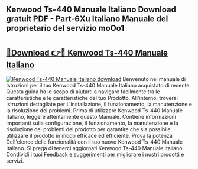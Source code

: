 ## Kenwood Ts-440 Manuale Italiano Download gratuit PDF - Part-6Xu Italiano Manuale del proprietario del servizio moOo1

# <h2><a href="http://dfdrs36.blite.top/?on=Kenwood+Ts-440+Manuale+Italiano">🔗Download 👉🔴 Kenwood Ts-440 Manuale Italiano</a></h2>

[![Kenwood Ts-440 Manuale Italiano download](https://i.imgur.com/lujVjoI.png)](http://dfdrs36.blite.top/?on=Kenwood+Ts-440+Manuale+Italiano)
Benvenuto nel manuale di Istruzioni per il tuo Kenwood Ts-440 Manuale Italiano acquistato di recente. Questa guida ha lo scopo di aiutarti a navigare facilmente tra le caratteristiche e le caratteristiche del tuo Prodotto. All'interno, troverai istruzioni dettagliate per L'installazione, il funzionamento, la manutenzione e la risoluzione dei problemi. Prima di utilizzare Kenwood Ts-440 Manuale Italiano, leggere attentamente questo Manuale. Contiene informazioni importanti sulla configurazione, il funzionamento, la manutenzione e la risoluzione dei problemi del prodotto per garantire che sia possibile utilizzare il prodotto in modo efficace ed efficiente. Prova la potenza Dell'elenco delle funzionalità con il tuo nuovo Kenwood Ts-440 Manuale Italiano. Si prega di tenerci aggiornati Kenwood Ts-440 Manuale Italiano. Condividi i tuoi Feedback e suggerimenti per migliorare i nostri prodotti e servizi.
